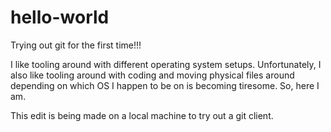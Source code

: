 # hello-world
Trying out git for the first time!!!

I like tooling around with different operating system setups. Unfortunately, I also like tooling around with coding and moving physical files around depending on which OS I happen to be on is becoming tiresome. So, here I am.

This edit is being made on a local machine to try out a git client.